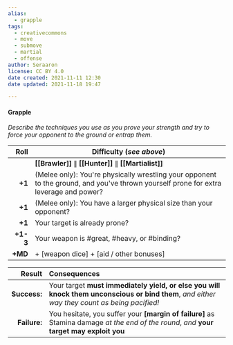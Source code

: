 ```yaml
---
alias:
  - grapple
tags:
  - creativecommons
  - move
  - submove
  - martial
  - offense
author: Seraaron
license: CC BY 4.0
date created: 2021-11-11 12:30
date updated: 2021-11-18 19:47

---
```


#### Grapple

_Describe the techniques you use as you prove your strength and try to force your opponent to the ground or entrap them._

|    Roll | Difficulty (_see above_)                                                                                                              |
| ------: | ------------------------------------------------------------------------------------------------------------------------------------- |
|         | **[[Brawler]]** ∥ **[[Hunter]]** ∥ **[[Martialist]]**                                                                                 |
|  **+1** | (Melee only): You're physically wrestling your opponent to the ground, and you've thrown yourself prone for extra leverage and power? |
|  **+1** | (Melee only): You have a larger physical size than your opponent?                                                                     |
|  **+1** | Your target is already prone?                                                                                                         |
|  **+1-3** | Your weapon is #great, #heavy, or #binding?                                                                                                               |
| **+MD** | + [weapon dice] + [aid / other bonuses]                                                                                               |

|       Result | Consequences                                                                                                                                 |
| -----------: | :------------------------------------------------------------------------------------------------------------------------------------------- |
| **Success:** | Your target **must immediately yield, or else you will knock them unconscious or bind them**, _and either way they count as being pacified!_ |
| **Failure:** | You hesitate, you suffer your **[margin of failure]** as Stamina damage _at the end of the round_, _and_ **your target may exploit you**     |
